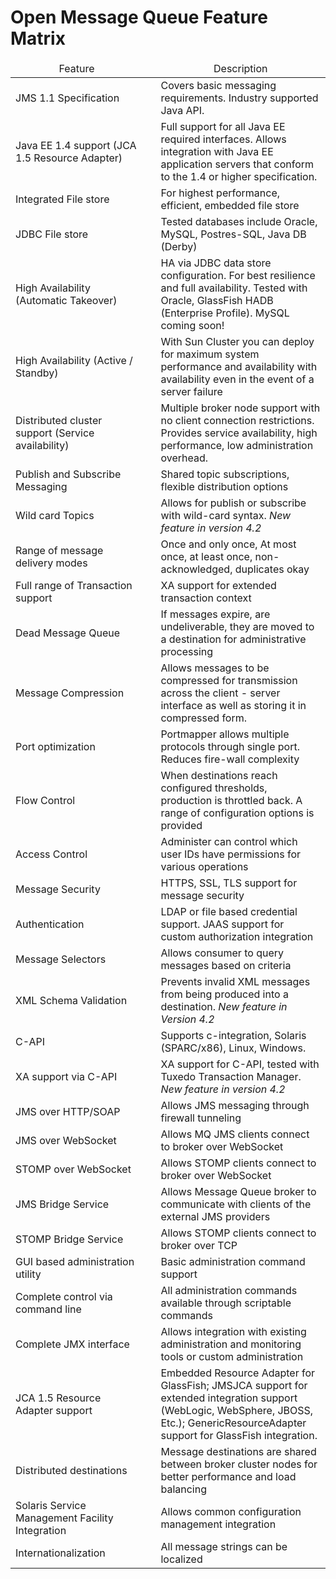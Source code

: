 # Open Message Queue Feature Matrix

<table width="95%" border="0" cellpadding="0" cellspacing="0" class="generic1">
  <thead>
    <tr valign="middle">
      <td width="43%"><div>
        <div align="center">Feature</div>
      </div></td>
      <td width="2%">&nbsp;</td>
      <td width="55%"><div>
        <div align="center">Description</div>
      </div></td>
    </tr>
  </thead>
  <tbody>
    <tr valign="middle">
      <td><div>JMS 1.1 Specification </div></td>
      <td>&nbsp;</td>
      <td><div>Covers basic messaging requirements. Industry supported Java API. </div></td>
    </tr>
    <tr valign="middle">
      <td><div class="generic1" id="body">Java EE 1.4 support (JCA 1.5 Resource Adapter) </div></td>
      <td>&nbsp;</td>
      <td><div>Full support for all Java EE required interfaces. Allows integration with Java EE application servers that conform to the 1.4 or higher specification. </div></td>
    </tr>
    <tr valign="middle">
      <td><div>Integrated File store</div></td>
      <td>&nbsp;</td>
      <td><div>For highest performance, efficient, embedded file store </div></td>
    </tr>
    <tr valign="middle">
      <td><div>JDBC File store </div></td>
      <td>&nbsp;</td>
      <td><div>Tested databases include Oracle, MySQL, Postres-SQL, Java DB (Derby) </div></td>
    </tr>
    <tr valign="middle">
      <td><div>High Availability (Automatic Takeover) </div></td>
      <td>&nbsp;</td>
      <td><div>HA via JDBC data store configuration. For best resilience and full availability. Tested with Oracle, GlassFish HADB (Enterprise Profile). MySQL coming soon! </div></td>
    </tr>
    <tr valign="middle">
      <td><div>High Availability (Active / Standby)  </div></td>
      <td>&nbsp;</td>
      <td><div>With Sun Cluster you can deploy for maximum system performance and availability with availability even in the event of a  server failure </div></td>
    </tr>
    <tr valign="middle">
      <td><div>Distributed cluster support (Service availability)</div></td>
      <td>&nbsp;</td>
      <td><div>Multiple broker node support with no client connection restrictions. Provides service availability, high performance, low administration overhead. </div></td>
    </tr>
    <tr valign="middle">
      <td><div>Publish and Subscribe Messaging </div></td>
      <td>&nbsp;</td>
      <td><div>Shared topic subscriptions, flexible distribution options </div></td>
    </tr>
    <tr valign="middle">
      <td><div>Wild card Topics </div></td>
      <td>&nbsp;</td>
      <td><div>Allows for publish or subscribe with wild-card syntax. <em>New feature in version 4.2 </em></div></td>
    </tr>
    <tr valign="middle">
      <td><div>Range of message delivery modes </div></td>
      <td>&nbsp;</td>
      <td><div>Once and only once, At most once, at least once, non-acknowledged, duplicates okay </div></td>
    </tr>
    <tr valign="middle">
      <td><div>Full range of Transaction support </div></td>
      <td>&nbsp;</td>
      <td><div>XA support for extended transaction context</div></td>
    </tr>
    <tr valign="middle">
      <td><div>Dead Message Queue</div></td>
      <td>&nbsp;</td>
      <td><div>If messages expire, are undeliverable, they are moved to a destination for administrative processing </div></td>
    </tr>
    <tr valign="middle">
      <td><div>Message Compression </div></td>
      <td>&nbsp;</td>
      <td><div>Allows messages to be compressed for transmission across the client - server interface as well as storing it in compressed form. </div></td>
    </tr>
    <tr valign="middle">
      <td><div>Port optimization </div></td>
      <td>&nbsp;</td>
      <td><div>Portmapper allows multiple protocols through single port. Reduces fire-wall complexity </div></td>
    </tr>
    <tr valign="middle">
      <td><div>Flow Control </div></td>
      <td>&nbsp;</td>
      <td><div>When destinations reach configured thresholds, production is throttled back. A range of configuration options is provided </div></td>
    </tr>
    <tr valign="middle">
      <td><div>Access Control </div></td>
      <td>&nbsp;</td>
      <td><div>Administer can control which user IDs have permissions for various operations </div></td>
    </tr>
    <tr valign="middle">
      <td><div>Message Security </div></td>
      <td>&nbsp;</td>
      <td><div>HTTPS, SSL, TLS support for message security </div></td>
    </tr>
    <tr valign="middle">
      <td><div>Authentication</div></td>
      <td>&nbsp;</td>
      <td><div>LDAP or file based credential support. JAAS support for custom authorization integration </div></td>
    </tr>
    <tr valign="middle">
      <td><div>Message Selectors</div></td>
      <td>&nbsp;</td>
      <td><div>Allows consumer to query messages based on criteria </div></td>
    </tr>
    <tr valign="middle">
      <td><div>XML Schema Validation </div></td>
      <td>&nbsp;</td>
      <td><div>Prevents invalid XML messages from being produced into a destination. <em>New feature in Version 4.2 </em></div></td>
    </tr>
    <tr valign="middle">
      <td><div>C-API</div></td>
      <td>&nbsp;</td>
      <td><div>Supports c-integration, Solaris (SPARC/x86), Linux, Windows. </div></td>
    </tr>
    <tr valign="middle">
      <td><div>XA support via C-API </div></td>
      <td>&nbsp;</td>
      <td><div>XA support for C-API, tested with Tuxedo Transaction Manager. <em>New feature  in version 4.2 </em></div></td>
    </tr>
    <tr valign="middle">
      <td><div>JMS over HTTP/SOAP </div></td>
      <td>&nbsp;</td>
      <td><div>Allows JMS messaging through firewall tunneling </div></td>
    </tr>
    <tr valign="middle">
      <td><div>JMS over WebSocket</div></td>
      <td>&nbsp;</td>
      <td><div>Allows MQ JMS clients connect to broker over WebSocket</div></td>
    </tr>
    <tr valign="middle">
      <td><div>STOMP over WebSocket</div></td>
      <td>&nbsp;</td>
      <td><div>Allows STOMP clients connect to broker over WebSocket</div></td>
    </tr>
    <tr valign="middle">
      <td><div>JMS Bridge Service</div></td>
      <td>&nbsp;</td>
      <td><div>Allows Message Queue broker to communicate with clients of the external JMS providers</div></td>
    </tr>
    <tr valign="middle">
      <td><div>STOMP Bridge Service</div></td>
      <td>&nbsp;</td>
      <td><div>Allows STOMP clients connect to broker over TCP</div></td>
    </tr>
    <tr valign="middle">
      <td><div>GUI based administration utility  </div></td>
      <td>&nbsp;</td>
      <td><div>Basic administration command support </div></td>
    </tr>
    <tr valign="middle">
      <td><div>Complete control via command line </div></td>
      <td>&nbsp;</td>
      <td><div>All administration commands available through scriptable commands </div></td>
    </tr>
    <tr valign="middle">
      <td><div>Complete JMX interface</div></td>
      <td>&nbsp;</td>
      <td><div>Allows integration with existing administration and monitoring tools or custom administration </div></td>
    </tr>
    <tr valign="middle">
      <td><div>JCA 1.5 Resource Adapter support</div></td>
      <td>&nbsp;</td>
      <td><div>Embedded Resource Adapter for GlassFish; JMSJCA support for extended integration support (WebLogic, WebSphere, JBOSS, Etc.); GenericResourceAdapter support for GlassFish integration. </div></td>
    </tr>
    <tr valign="middle">
      <td><div>Distributed destinations </div></td>
      <td>&nbsp;</td>
      <td><div>Message destinations are shared between broker cluster nodes for better performance and load balancing </div></td>
    </tr>
    <tr valign="middle">
      <td><div>Solaris Service Management Facility Integration </div></td>
      <td>&nbsp;</td>
      <td><div>Allows common configuration management integration</div></td>
    </tr>
    <tr valign="middle">
      <td><div>Internationalization</div></td>
      <td>&nbsp;</td>
      <td><div>All message strings can be localized</div></td>
    </tr>
  </tbody>
</table>

